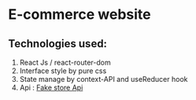 # E-commerce website

## Technologies used:
1. React Js / react-router-dom
1. Interface style by pure css
1. State manage by context-API and useReducer hook
1. Api : [Fake store Api](https://github.com/keikaavousi/fake-store-api)